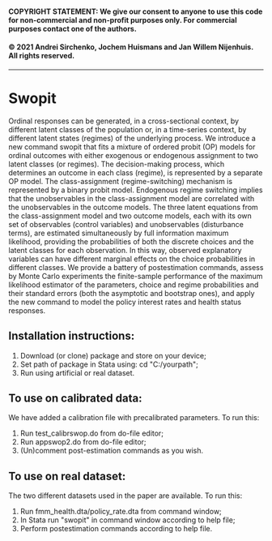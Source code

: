 #### COPYRIGHT STATEMENT: We give our consent to anyone to use this code for non-commercial and non-profit purposes only. For commercial purposes contact one of the authors. 
#### © 2021 Andrei Sirchenko, Jochem Huismans and Jan Willem Nijenhuis. All rights reserved.
------------------------------------------------------------------------------
# Swopit
Ordinal responses can be generated, in a cross-sectional context, by different latent classes of the population or, in a time-series context, by different latent states (regimes) of the underlying process. We introduce a new command swopit that fits a mixture of ordered probit (OP) models for ordinal outcomes with either exogenous or endogenous assignment to two latent classes (or regimes). The decision-making process, which determines an outcome in each class (regime), is represented by a separate OP model. The class-assignment (regime-switching) mechanism is represented by a binary probit model. Endogenous regime switching implies that the unobservables in the class-assignment model are correlated with the unobservables in the outcome models. The three latent equations from the class-assignment model and two outcome models, each with its own set of observables (control variables) and unobservables (disturbance terms), are estimated simultaneously by full information maximum likelihood, providing the probabilities of both the discrete choices and the latent classes for each observation. In this way, observed explanatory variables can have different marginal effects on the choice probabilities in different classes. We provide a battery of postestimation commands, assess by Monte Carlo experiments the finite-sample performance of the maximum likelihood estimator of the parameters, choice and regime probabilities and their standard errors (both the asymptotic and bootstrap ones), and apply the new command to model the policy interest rates and health status responses.

## Installation instructions:
1. Download (or clone) package and store on your device;
2. Set path of package in Stata using: cd "C:/yourpath";
3. Run using artificial or real dataset.

## To use on calibrated data:
We have added a calibration file with precalibrated parameters. To run this:
1. Run test_calibrswop.do from do-file editor;
2. Run appswop2.do from do-file editor;
3. (Un)comment post-estimation commands as you wish.

## To use on real dataset:
The two different datasets used in the paper are available. To run this:
1. Run fmm_health.dta/policy_rate.dta from command window;
2. In Stata run "swopit" in command window according to help file;
3. Perform postestimation commands according to help file.
